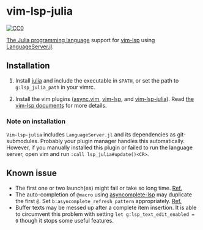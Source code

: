 vim-lsp-julia
=================

[![CC0](http://i.creativecommons.org/p/zero/1.0/88x31.png "CC0")](http://creativecommons.org/publicdomain/zero/1.0/deed.en)

[The Julia programming language](https://julialang.org/) support for [vim-lsp](https://github.com/prabirshrestha/vim-lsp) using [LanguageServer.jl](https://github.com/julia-vscode/LanguageServer.jl).

## Installation

1. Install [julia](https://julialang.org/) and include the executable in `$PATH`, or set the path to `g:lsp_julia_path` in your vimrc.

1. Install the vim plugins ([async.vim](https://github.com/prabirshrestha/async.vim), [vim-lsp](https://github.com/prabirshrestha/vim-lsp), and [vim-lsp-julia](https://github.com/machakann/vim-lsp-julia)). Read [the vim-lsp documents](https://github.com/prabirshrestha/vim-lsp) for more details.


### Note on installation

`Vim-lsp-julia` includes `LanguageServer.jl` and its dependencies as git-submodules. Probably your plugin manager handles this automatically. However, if you manually installed this plugin or failed to run the language server, open vim and run `:call lsp_julia#update()<CR>`.

## Known issue

 - The first one or two launch(es) might fail or take so long time. [Ref.](https://github.com/julia-vscode/SymbolServer.jl/issues/56)
 - The auto-completion of `@macro` using [asyncomplete-lsp](https://github.com/prabirshrestha/asyncomplete-lsp.vim) may duplicate the first `@`. Set `b:asyncomplete_refresh_pattern` appropriately. [Ref.](https://github.com/prabirshrestha/asyncomplete-lsp.vim/issues/20)
 - Buffer texts may be messed up after a complete item insertion. It is able to circumvent this problem with setting `let g:lsp_text_edit_enabled = 0` though it stops some useful features.
